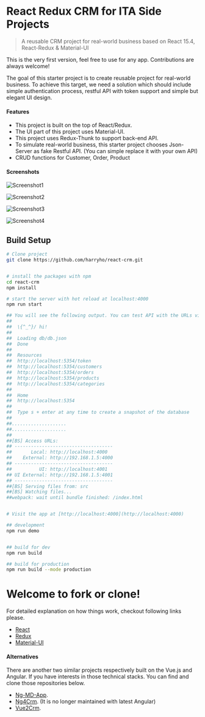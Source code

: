 # React Redux CRM for ITA Side Projects

> A reusable CRM project for real-world business based on React 15.4, React-Redux & Material-UI

This is the very first version, feel free to use for any app. Contributions are always welcome!

The goal of this starter project is to create reusable project for real-world business. To achieve this target, we need a solution which should include simple authentication process, restful API with token support and simple but elegant UI design.

#### Features

- This project is built on the top of React/Redux.
- The UI part of this project uses Material-UI.
- This project uses Redux-Thunk to support back-end API.
- To simulate real-world business, this starter project chooses Json-Server as fake Restful API. (You can simple replace it with your own API)
- CRUD functions for Customer, Order, Product

#### Screenshots

![Screenshot1](screenshots/screenshot-1.jpg)

![Screenshot2](screenshots/screenshot-2.jpg)

![Screenshot3](screenshots/screenshot-3.jpg)

![Screenshot4](screenshots/screenshot-4.jpg)

## Build Setup

```bash
# Clone project
git clone https://github.com/harryho/react-crm.git


# install the packages with npm
cd react-crm
npm install

# start the server with hot reload at localhost:4000
npm run start

## You will see the following output. You can test API with the URLs via browser.
##
##  \{^_^}/ hi!
##
##  Loading db/db.json
##  Done
##
##  Resources
##  http://localhost:5354/token
##  http://localhost:5354/customers
##  http://localhost:5354/orders
##  http://localhost:5354/products
##  http://localhost:5354/categories
##
##  Home
##  http://localhost:5354
##
##  Type s + enter at any time to create a snapshot of the database
##
##....................
##....................
##
##[BS] Access URLs:
## ------------------------------------
##       Local: http://localhost:4000
##    External: http://192.168.1.5:4000
## ------------------------------------
##          UI: http://localhost:4001
## UI External: http://192.168.1.5:4001
## ------------------------------------
##[BS] Serving files from: src
##[BS] Watching files...
##webpack: wait until bundle finished: /index.html


# Visit the app at [http://localhost:4000](http://localhost:4000)

## development
npm run demo


## build for dev
npm run build

## build for production
npm run build --mode production
```

# Welcome to fork or clone!

For detailed explanation on how things work, checkout following links please.

- [React](https://facebook.github.io/react/)
- [Redux](http://redux.js.org/)
- [Material-UI](http://www.material-ui.com/)

#### Alternatives

There are another two similar projects respectively built on the Vue.js and Angular. If you have interests in those technical stacks. You can find and clone those repositories below.

- [Ng-MD-App](https://github.com/harryho/ng-md-app.git).
- [Ng4Crm](https://github.com/harryho/ng4crm.git). (It is no longer maintained with latest Angular)
- [Vue2Crm](https://github.com/harryho/vue2crm.git).
